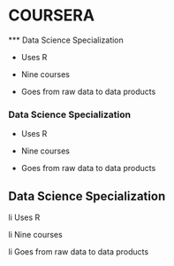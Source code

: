 # COURSERA
*** Data Science Specialization

* Uses R

* Nine courses

* Goes from raw data to data products
### Data Science Specialization

* Uses R

* Nine courses

* Goes from raw data to data products
## Data Science Specialization

li Uses R

li Nine courses

li Goes from raw data to data products
